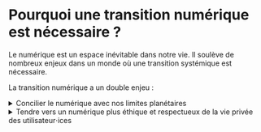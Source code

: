 # Pourquoi une transition numérique est nécessaire ?

Le numérique est un espace inévitable dans notre vie. Il soulève de nombreux enjeux dans un monde où une transition systémique est nécessaire.

La transition numérique a un double enjeu :

<details>
<summary>
  Concilier le numérique avec nos limites planétaires
</summary>

## Contexte

L'impact du numérique sur notre planète est clairement non négligeable. Selon un [rapport de GreenIT.fr](https://www.greenit.fr/empreinte-environnementale-du-numerique-mondial/), il représente **3,8% des émissions mondiales** de gaz à effet de serre. En constante expansion, les prévisions d'émission pour ce secteur sont toujours revues à la hausse.

Pour initier une transition numérique, il faut également avoir les bons **ordres de grandeur**. L'empreinte numérique représente environ **2% de l'empreinte carbone totale** d'une personne. Les éco-gestes liés au numérique sont nécessaires, même s’il en existe des plus impactants en terme de réduction d’émission. En effet, changer son alimentation et la façon de se déplacer sont des leviers beaucoup plus impactants.

Selon moi, la question de **l'utilisation de ressources** rares dans la confection des appareils numériques est le **problème majeur du numérique**, bien plus que les émissions de gaz à effet de serre. Il participe à l'accélération de **l’épuisement des ressources abiotiques** (ressources non vivantes : eau, sol, minéraux, etc.). La raréfaction de ces ressources est principalement liée aux équipements des utilisateur⋅ices (smartphones, ordinateurs, télévisions, objets connectés, etc.). Cette gestion des ressources n’est pas compatible avec l’expansion de la production d’appareils que nous observons aujourd’hui, il y a 30 à 40 milliards d'appareils connectés dans le monde avec un **accroissement de plus de 20% chaque année**. Nous risquons alors de compromettre notre accès à ces outils d’ici quelques dizaines d’années. 
<!-- Revoir dernière phrase -->
<!-- Ajouter un paragraphe pollution/social -->

## Comment réduire son impact

D'abord **en conservant le plus longtemps ses appareils**. En effet, la phase de **fabrication** est la phase où de **nombreuses ressources premières** sont utilisées (des milliers de litres d'eau, des centaines de kilos de matières premières) et **une quantité très importante de déchets** sont produits (eaux acides, matières toxiques, etc.). Cette phase représente également **80% des émissions** de gaz à effet de serre dans le cycle de vie de vos appareils. Pour s'assurer que nos appareils durent le plus possible, prendre soin de son matériel en les protégeant (coque, vitre de protection) est une évidence. Aussi, l'**obsolescence logicielle**<sup>1</sup> participe activement au renouvellement effréné de nos appareils. Utiliser des applications nécessitant moins de ressources et proposant un grande compatibilité semble alors être un levier pour freiner la production d'appareils.

Ensuite, **en réduisant son utilisation**. Celle-ci représente **20% des émissions** de gaz à effet de serre dans le cycle de vie de vos appareils. La surconsommation de données est trop peu remise en question. Les opérateurs ne cessent de proposer des offres avec toujours plus de Giga Octets à des prix toujours plus dérisoires. Nous consommons des données sans nous préoccuper de l'impact de cette action, sans se demander comment sont traitées ces données. Sur le réseau mobile français, le trafic de données consommées a été multiplié par plus de 8 en 5 ans ([Arcep](https://www.arcep.fr/cartes-et-donnees/nos-publications-chiffrees/observatoire-des-marches-des-communications-electroniques-en-france/t3-2021.html)). **Diminuer son usage permet également d'allonger la durée de vie de son matériel**.

Il est donc important d'effectuer un virage pour éviter que le numérique soit considéré comme une **ressource critique non renouvelable**. Ce virage passe par une **sobriété numérique**.

La sobriété numérique a pour but de **diminuer son impact sur la planète** mais également de **réduire sa charge mentale** liée au numérique. Beaucoup d'outils numériques ont un aspect vampirisant. En utilisant des applications non addictives, on réduit son utilisation et améliore sa santé mentale en se détachant de ces services toxiques.

Parfois, certaines actions n'ont pas un réel impact sur le plan environnemental mais davantage sur la charge mentale liée au numérique. Par exemple, réduire l'usage de ses e-mails a un impact minime sur l'environnement. En revanche, il réduit votre **fardeau numérique**.

<p>
<sup>1</sup>
La diminution des possibilités d’usage d’un appareil numérique en raison de l’indisponibilité ou du dysfonctionnement d’un logiciel (<a href="https://www.economie.gouv.fr/numerique-propositions-lutter-contre-obsolescence-logicielle">Ministère de l'économie</a>).
</p>
</details>

<details>
    <summary>
 Tendre vers un numérique plus éthique et respectueux de la vie privée des utilisateur⋅ices
    </summary>

En plus d'une sobriété numérique, pour réussir sa transition numérique il faut également se questionner sur l'éthique et la soutenabilité des outils que nous utilisons. Certains services ont effectivement une approche à l'opposé d'**un monde soutenable et désirable**. Ceux-ci sont malheureusement souvent les plus utilisés par les utilisateur⋅ices. Par chance, il existe des alternatives.

Pour savoir quelles alternatives choisir il faut d'abord comprendre comment se répartissent les services numériques. Ceux-ci se composent en **deux grandes familles** : les services propriétaires et les services libres.

## Les applications propriétaires

Les applications propriétaires sont développées et possédées par des organisations, **le code n'est pas en accès libre**.

Ces applications peuvent être des services payants pour y avoir accès (le logiciel Photoshop par exemple) mais sont souvent gratuits. Comment ces services rapportent-ils de l'argent alors ?

Ils sont très souvent basés sur l'**économie de la donnée**. Les entreprises récupèrent les données des utilisateur⋅ices lors de l'utilisation. Ces données sont également traitées pour créer un profil lié à nos usages et ensuite revendues pour afficher des publicités mieux ciblées. Les publicités ont pourtant **un impact clair sur l'environnement**. Il existe en effet une corrélation entre la publicité et la surconsommation. Or **une sobriété systémique s'impose** pour réussir une bifurcation écologique et la surconsommation en est l'antithèse.

De plus, avec ces données les entreprises vont travailler sur l'**économie de l'attention** pour rendre l'utilisateur⋅ice encore plus addict⋅e au contenu qu'elles proposent (fil Instagram ou TikTok, recommandations Netflix ou Youtube, etc.).

Parfois il y a des services payants mais dont le modèle économique repose tout de même sur cette économie de la donnée. C'est le cas de Spotify notamment. Difficile alors de voir ces services d'une autre manière que des **aspirateurs à données** qui se fichent de ce qu'ils proposent tant qu'ils peuvent capitaliser toujours plus sur le marché de la donnée. **Un service payant propriétaire ne nous garantit donc pas une sécurité des données**, même s'il n'affiche aucune publicité.

Le modèle propriétaire vise donc à augmenter la consommation de contenu avec des publicités davantage personnalisées menant à une surconsommation de masse. Il est donc important d'avoir le **contrôle de ses données**.

Parmi les entreprises qui proposent ces services il y a les géants du web - Google, Amazon, Facebook/Meta, Apple, Microsoft - les GAFAMs dont les outils sont des plus utilisés dans le monde. Leur système de fonctionnement n'est vraiment pas celui d'un monde vertueux. Voici quelques exemples pour ces organisations :

- Google joue sur son hyper dominance sur Android pour imposer ces produits (Chrome, Cloud, etc.). La société essaie de déstandardiser Internet pour avoir le monopole.
- Amazon et Microsoft ont des conditions de travail désastreuses.
- Pour Facebook/Meta, son patron Marc Zuckerberg menace de fermer les services (Instagram, WhatsApp, Facebook) en Europe parce qu'il ne veut pas respecter les lois de protection des données européennes RGPD (Règlement général sur la protection des données).
- Apple propose de nouveaux produits tous les ans avec un chargeur non universel, démarche à l'opposé de la sobriété numérique. La société affirme également que son iOS est sécurisé mais avec un code source totalement opaque, il faut donc les croire sur parole.

Ces firmes interagissent également entre elles pour asseoir leur monopole. Apple propose comme moteur de recherche Google, Amazon utilise les services de publicités de Google et Facebook/Meta...
Les services propriétaires sont loin d'avoir une éthique désirable à l'opposé de la philosophie du Web basée sur le partage et l'interconnexion.

## Les applications libres

Les applications sont développées par différentes institutions (entreprises, associations, fondations, particuliers, etc.), leur code est en accès libre, **open source**. N'importe qui, à condition d'en avoir la capacité technique, peut donc voir le code, l'analyser, le vérifier. Tout le monde peut proposer une amélioration au code, rapporter un bug. Le libre accès du code permet aussi d'**auditer** les applications par des instances externes spécialisées dans des domaines précis (sécurité, performance, etc.). Au lieu de se baser sur la concurrence, l'open source repose sur la **collaboration**. Au lieu de tout privatiser, la philosophie est de **rendre accessible**, utiliser les standards.

Mais tout ça a un coût. Le fait de ne pas revendre les données veut aussi dire trouver une autre source de financement. La plupart de ces services sont gérés par des fondations qui reçoivent des **dons** (comme Signal). Ils peuvent parfois intégrer de la **publicité** ou proposer un **service payant**.

Nous pourrions comparer le rapport entre les services libres/propriétaires à celui entre le service public (hôpitaux, universités, France TV, etc.) et les services privés (cliniques, école privées, Bernard Arnault, etc.).

Il faut tout de même faire attention "open source" ne veut pas toujours dire éthique et parfait. Par exemple Google développe le navigateur open source Chromium qui sert notamment de base à de nombreux navigateurs (Chrome, Edge, Brave, etc.). Pourtant ce navigateur est truffé de pisteurs permettant à Google de suivre votre activité sur le web.

Trouver une bonne alternative libre est donc un travail de recherche long et fastidieux. Pour vous éviter ce travail, je vous propose des alternatives plus éthiques et sobres aux applications les plus utilisées.

</details>

<style>
  ul{
    padding: 1% 11%;
    margin: -1% 0%
  }
  li{
    margin-bottom:1%;
  }
</style>
